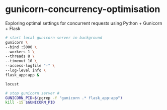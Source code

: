 # gunicorn-concurrency-optimisation
Exploring optimal settings for concurrent requests using Python + Gunicorn + Flask

```bash
# start local gunicorn server in background
gunicorn \
--bind :5000 \
--workers 1 \
--threads 8 \
--timeout 10 \
--access-logfile "-" \
--log-level info \
flask_app:app &

locust

# stop gunicorn server #
GUNICORN_PID=$(pgrep -f "gunicorn .* flask_app:app")
kill -15 $GUNICORN_PID
```